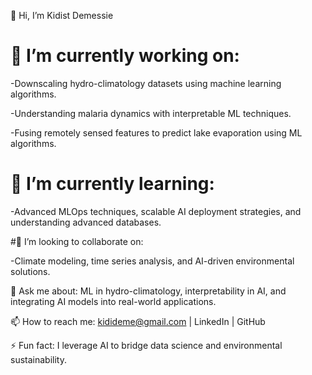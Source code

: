 
👋 Hi, I’m Kidist Demessie

# 🔭 I’m currently working on:

-Downscaling hydro-climatology datasets using machine learning algorithms.

-Understanding malaria dynamics with interpretable ML techniques.

-Fusing remotely sensed features to predict lake evaporation using ML algorithms.

# 🌱 I’m currently learning:

 -Advanced MLOps techniques, scalable AI deployment strategies, and understanding advanced databases.

#👯 I’m looking to collaborate on:

-Climate modeling, time series analysis, and AI-driven environmental solutions.

💬 Ask me about: ML in hydro-climatology, interpretability in AI, and integrating AI models into real-world applications.

📫 How to reach me: kidideme@gmail.com | LinkedIn | GitHub

⚡ Fun fact: I leverage AI to bridge data science and environmental sustainability.

